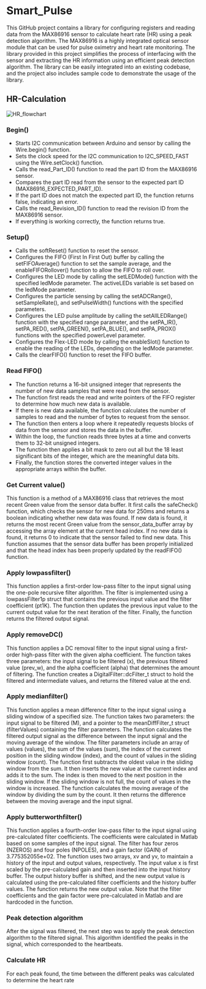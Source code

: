 # Smart_Pulse

This GitHub project contains a library for configuring registers and reading data from the MAX86916 sensor to calculate heart rate (HR) using a peak detection algorithm. The MAX86916 is a highly integrated optical sensor module that can be used for pulse oximetry and heart rate monitoring. The library provided in this project simplifies the process of interfacing with the sensor and extracting the HR information using an efficient peak detection algorithm. The library can be easily integrated into an existing codebase, and the project also includes sample code to demonstrate the usage of the library.

## HR-Calculation
![HR_flowchart](Assets/flowchart_hr_calculation1.png)
### Begin()
- Starts I2C communication between Arduino and sensor by calling the Wire.begin() function.
- Sets the clock speed for the I2C communication to I2C_SPEED_FAST using the Wire.setClock() function.
- Calls the read_Part_ID() function to read the part ID from the MAX86916 sensor.
- Compares the part ID read from the sensor to the expected part ID (MAX86916_EXPECTED_PART_ID).
- If the part ID does not match the expected part ID, the function returns false, indicating an error.
- Calls the read_Revision_ID() function to read the revision ID from the MAX86916 sensor.
- If everything is working correctly, the function returns true.
### Setup()
- Calls the softReset() function to reset the sensor.
- Configures the FIFO (First In First Out) buffer by calling the setFIFOAverage() function to set the sample average, and the enableFIFORollover() function to allow the FIFO to roll over.
- Configures the LED mode by calling the setLEDMode() function with the specified ledMode parameter. The activeLEDs variable is set based on the ledMode parameter.
- Configures the particle sensing by calling the setADCRange(), setSampleRate(), and setPulseWidth() functions with the specified parameters.
- Configures the LED pulse amplitude by calling the setAllLEDRange() function with the specified range parameter, and the setPA_IR(), setPA_RED(), setPA_GREEN(), setPA_BLUE(), and setPA_PROX() functions with the specified powerLevel parameter.
- Configures the Flex-LED mode by calling the enableSlot() function to enable the reading of the LEDs, depending on the ledMode parameter.
- Calls the clearFIFO() function to reset the FIFO buffer.
### Read FIFO()
- The function returns a 16-bit unsigned integer that represents the number of new data samples that were read from the sensor.
- The function first reads the read and write pointers of the FIFO register to determine how much new data is available.
- If there is new data available, the function calculates the number of samples to read and the number of bytes to request from the sensor.
- The function then enters a loop where it repeatedly requests blocks of data from the sensor and stores the data in the buffer.
- Within the loop, the function reads three bytes at a time and converts them to 32-bit unsigned integers.
- The function then applies a bit mask to zero out all but the 18 least significant bits of the integer, which are the meaningful data bits.
- Finally, the function stores the converted integer values in the appropriate arrays within the buffer.
### Get Current value()
This function is a method of a MAX86916 class that retrieves the most recent Green value from the sensor data buffer. It first calls the safeCheck() function, which checks the sensor for new data for 250ms and returns a boolean indicating whether new data was found. If new data is found, it returns the most recent Green value from the sensor_data_buffer array by accessing the array element at the current head index. If no new data is found, it returns 0 to indicate that the sensor failed to find new data. This function assumes that the sensor data buffer has been properly initialized and that the head index has been properly updated by the readFIFO() function.
### Apply lowpassfilter()
This function applies a first-order low-pass filter to the input signal using the one-pole recursive filter algorithm. The filter is implemented using a lowpassFilter1p struct that contains the previous input value and the filter coefficient (pt1K).
The function then updates the previous input value to the current output value for the next iteration of the filter.
Finally, the function returns the filtered output signal.
### Apply removeDC()
This function applies a DC removal filter to the input signal using a first-order high-pass filter with the given alpha coefficient. The function takes three parameters: the input signal to be filtered (x), the previous filtered value (prev_w), and the alpha coefficient (alpha) that determines the amount of filtering.
The function creates a DigitalFilter::dcFilter_t struct to hold the filtered and intermediate values, and returns the filtered value at the end.
### Apply medianfilter()
This function applies a mean difference filter to the input signal using a sliding window of a specified size. The function takes two parameters: the input signal to be filtered (M), and a pointer to the meanDiffFilter_t struct (filterValues) containing the filter parameters.
The function calculates the filtered output signal as the difference between the input signal and the moving average of the window. The filter parameters include an array of values (values), the sum of the values (sum), the index of the current position in the sliding window (index), and the count of values in the sliding window (count).
The function first subtracts the oldest value in the sliding window from the sum. It then inserts the new value at the current index and adds it to the sum. The index is then moved to the next position in the sliding window. If the sliding window is not full, the count of values in the window is increased.
The function calculates the moving average of the window by dividing the sum by the count. It then returns the difference between the moving average and the input signal.
### Apply butterworthfilter()
This function applies a fourth-order low-pass filter to the input signal using pre-calculated filter coefficients. The coefficients were calculated in Matlab based on some samples of the input signal.
The filter has four zeros (NZEROS) and four poles (NPOLES), and a gain factor (GAIN) of 3.775352055e+02.
The function uses two arrays, xv and yv, to maintain a history of the input and output values, respectively. The input value x is first scaled by the pre-calculated gain and then inserted into the input history buffer.
The output history buffer is shifted, and the new output value is calculated using the pre-calculated filter coefficients and the history buffer values. The function returns the new output value.
Note that the filter coefficients and the gain factor were pre-calculated in Matlab and are hardcoded in the function.
### Peak detection algorithm
After the signal was filtered, the next step was to apply the peak detection algorithm to the filtered signal. This algorithm identified the peaks in the signal, which corresponded to the heartbeats.
### Calculate HR
For each peak found, the time between the different peaks was calculated to determine the heart rate
